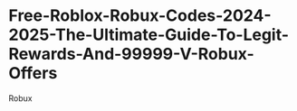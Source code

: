 # Free-Roblox-Robux-Codes-2024-2025-The-Ultimate-Guide-To-Legit-Rewards-And-99999-V-Robux-Offers
Robux
